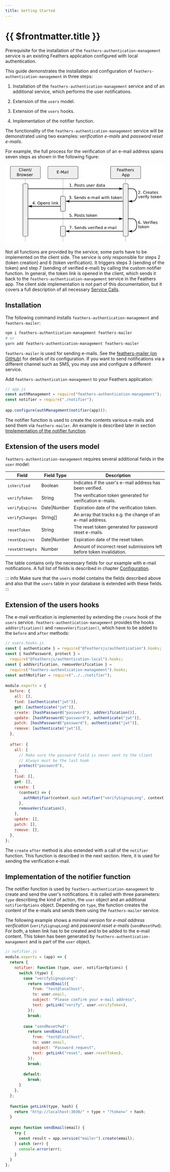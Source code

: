 ```yaml
---
title: Getting Started
---
```


# {{ $frontmatter.title }}

Prerequisite for the installation of the `feathers-authentication-management` service is an existing Feathers application configured with local authentication.

This guide demonstrates the installation and configuration of `feathers-authentication-management` in three steps:

1. Installation of the `feathers-authentication-management` service and of an additional service, which performs the user notifications.

2. Extension of the `users` model.

3. Extension of the `users` hooks.

4. Implementation of the notifier function.

The functionality of the `feathers-authentication-management` service will be demonstrated using two examples: _verification e-mails_ and _password reset e-mails_.

For example, the full process for the verification of an e-mail address spans seven steps as shown in the following figure:

![verifySignupLong.png](./images/verifySignupLong.png)

Not all functions are provided by the service, some parts have to be implemented on the client side. The service is only responsible for steps 2 (token creation) and 6 (token verification). It triggers steps 3 (sending of the token) and step 7 (sending of verified e-mail) by calling the custom notifier function. In general, the token link is opened in the client, which sends it back to the `feathers-authentication-management` service in the Feathers app. The client side implementation is not part of this documentation, but it covers a full description of all necessary [Service Calls](./service-calls.md).

## Installation

The following command installs `feathers-authentication-management` and `feathers-mailer`:

```bash
npm i feathers-authentication-management feathers-mailer
# or
yarn add feathers-authentication-management feathers-mailer
```

`feathers-mailer` is used for sending e-mails. See the [feathers-mailer (on GitHub)](https://github.com/feathersjs-ecosystem/feathers-mailer) for details of its configuration. If you want to send notifications via a different channel such as SMS, you may use and configure a different service.

Add `feathers-authentication-management` to your Feathers application:

```js
// app.js
const authManagement = require("feathers-authentication-management");
const notifier = require("./notifier");

app.configure(authManagement(notifier(app)));
```

The notifier function is used to create the contents various e-mails and send them via `feathers-mailer`. An example is described later in section [Implementation of the notifier function](#implementation-of-the-notifier-function).

## Extension of the users model

`feathers-authentication-management` requires several additional fields in the `user` model:

| Field           | Field Type   | Description                                                           |
| --------------- | ------------ | --------------------------------------------------------------------- |
| `isVerified`    | Boolean      | Indicates if the user's e-mail address has been verified.             |
| `verifyToken`   | String       | The verification token generated for verification e-mails.            |
| `verifyExpires` | Date\|Number | Expiration date of the verification token.                            |
| `verifyChanges` | String[]     | An array that tracks e.g. the change of an e-mail address.            |
| `resetToken`    | String       | The reset token generated for password reset e-mails.                 |
| `resetExpires`  | Date\|Number | Expiration date of the reset token.                                   |
| `resetAttempts` | Number       | Amount of incorrect reset submissions left before token invalidation. |

The table contains only the necessary fields for our example with e-mail notifications. A full list of fields is described in chapter [Configuration](./configuration#user-model-fields).

::: info
Make sure that the `users` model contains the fields described above and also that the `users` table in your database is extended with these fields.
:::

## Extension of the users hooks

The e-mail verification is implemented by extending the `create` hook of the `users` service. `feathers-authentication-management` provides the hooks `addVerification()` and `removeVerification()`, which have to be added to the `before` and `after` methods:

```js
// users.hooks.js
const { authenticate } = require("@feathersjs/authentication").hooks;
const { hashPassword, protect } =
  require("@feathersjs/authentication-local").hooks;
const { addVerification, removeVerification } =
  require("feathers-authentication-management").hooks;
const authNotifier = require("../../notifier");

module.exports = {
  before: {
    all: [],
    find: [authenticate("jwt")],
    get: [authenticate("jwt")],
    create: [hashPassword("password"), addVerification()],
    update: [hashPassword("password"), authenticate("jwt")],
    patch: [hashPassword("password"), authenticate("jwt")],
    remove: [authenticate("jwt")],
  },

  after: {
    all: [
      // Make sure the password field is never sent to the client
      // Always must be the last hook
      protect("password"),
    ],
    find: [],
    get: [],
    create: [
      (context) => {
        authNotifier(context.app).notifier("verifySignupLong", context.result);
      },
      removeVerification(),
    ],
    update: [],
    patch: [],
    remove: [],
  },
};
```

The `create` `after` method is also extended with a call of the `notifier` function. This function is described in the next section. Here, it is used for sending the verification e-mail.

## Implementation of the notifier function

The notifier function is used by `feathers-authentication-management` to create and send the user's notifications. It is called with three parameters: `type` describing the kind of action, the `user` object and an additional `notifierOptions` object. Depending on `type`, the function creates the content of the e-mails and sends them using the `feathers-mailer` service.

The following example shows a minimal version for _e-mail address verification_ (`verifySignupLong`) and _password reset e-mails_ (`sendResetPwd`). For both, a token link has to be created and to be added to the e-mail content. This token has been generated by `feathers-authentication-management` and is part of the `user` object.

```js
// nofifier.js
module.exports = (app) => {
  return {
    notifier: function (type, user, notifierOptions) {
      switch (type) {
        case "verifySignupLong":
          return sendEmail({
            from: "test@localhost",
            to: user.email,
            subject: "Please confirm your e-mail address",
            text: getLink("verify", user.verifyToken),
          });
          break;

        case "sendResetPwd":
          return sendEmail({
            from: "test@localhost",
            to: user.email,
            subject: "Password request",
            text: getLink("reset", user.resetToken),
          });
          break;

        default:
          break;
      }
    },
  };

  function getLink(type, hash) {
    return "http://localhost:3030/" + type + "?token=" + hash;
  }

  async function sendEmail(email) {
    try {
      const result = app.service("mailer").create(email);
    } catch (err) {
      console.error(err);
    }
  }
};
```

